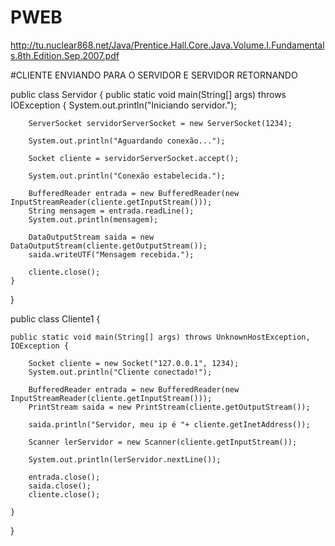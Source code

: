 # PWEB

http://tu.nuclear868.net/Java/Prentice.Hall.Core.Java.Volume.I.Fundamentals.8th.Edition.Sep.2007.pdf


#CLIENTE ENVIANDO PARA O SERVIDOR E SERVIDOR RETORNANDO

public class Servidor {
	public static void main(String[] args) throws IOException {
		System.out.println("Iniciando servidor.");
		
		ServerSocket servidorServerSocket = new ServerSocket(1234);
		
		System.out.println("Aguardando conexão...");
		
		Socket cliente = servidorServerSocket.accept();
		
		System.out.println("Conexão estabelecida.");
		
		BufferedReader entrada = new BufferedReader(new InputStreamReader(cliente.getInputStream()));
		String mensagem = entrada.readLine();
		System.out.println(mensagem);
		
		DataOutputStream saida = new DataOutputStream(cliente.getOutputStream());
		saida.writeUTF("Mensagem recebida.");
		
		cliente.close();
	}
}







public class Cliente1 {

	public static void main(String[] args) throws UnknownHostException, IOException {
		
		Socket cliente = new Socket("127.0.0.1", 1234);
		System.out.println("Cliente conectado!");
		
		BufferedReader entrada = new BufferedReader(new InputStreamReader(cliente.getInputStream()));
		PrintStream saida = new PrintStream(cliente.getOutputStream());
		
		saida.println("Servidor, meu ip é "+ cliente.getInetAddress());
		
		Scanner lerServidor = new Scanner(cliente.getInputStream());
		
		System.out.println(lerServidor.nextLine());
		
		entrada.close();
		saida.close();
		cliente.close();

	}

}

